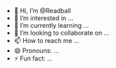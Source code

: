 - 👋 Hi, I’m @Readball
- 👀 I’m interested in ...
- 🌱 I’m currently learning ...
- 💞️ I’m looking to collaborate on ...
- 📫 How to reach me ...
- 😄 Pronouns: ...
- ⚡ Fun fact: ...

<!---
Readball/Readball is a ✨ special ✨ repository because its `README.md` (this file) appears on your GitHub profile.
You can click the Preview link to take a look at your changes.
--->
